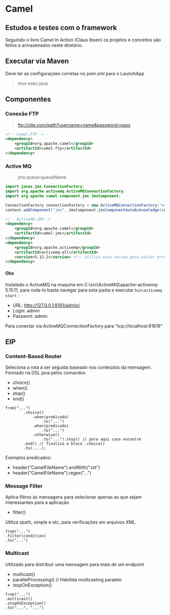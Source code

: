 # Camel

## Estudos e testes com o framework

Seguindo o livro Camel In Action (Claus Ibsen) os projetos e conceitos são feitos e armazenados neste diretório.

## Executar via Maven

Deve ter as configurações corretas no pom.xml para o LaunchApp

> mvn exec:java

## Componentes

### Conexão FTP
> ftp://site.com/path?username=name&password=pass
```xml
<!-- Camel-FTP-->
<dependency>
    <groupId>org.apache.camel</groupId>
    <artifactId>camel-ftp</artifactId>
</dependency>
```


### Active MQ
> jms:queue:queueName
```java
import javax.jms.ConnectionFactory;
import org.apache.activemq.ActiveMQConnectionFactory;
import org.apache.camel.component.jms.JmsComponent;

ConnectionFactory connectionFactory = new ActiveMQConnectionFactory("vm://localhost");
context.addComponent("jms", JmsComponent.jmsComponentAutoAcknowledge(connectionFactory));
```

```xml
<!-- ActiveMQ-JMS-->
<dependency>
    <groupId>org.apache.camel</groupId>
    <artifactId>camel-jms</artifactId>
</dependency>
<dependency>
    <groupId>org.apache.activemq</groupId>
    <artifactId>activemq-all</artifactId>
    <version>5.12.2</version> <!-- utiliza essa versao para evitar erros de configuração dos logs-->
</dependency>
```

#### Obs

Instalado o ActiveMQ na maquina em C:\src\ActiveMQ\apache-activemq-5.15.11, para roda-lo basta navegar para esta pasta e executar `bin\activemq start` : 

+ URL: http://127.0.0.1:8161/admin/
+ Login: admin
+ Passwort: admin

Para conectar via ActiveMQConnectionFactory para "tcp://localhost:61616"


## EIP

### Content-Based Router

Seleciona a rota a ser seguida baseado nos conteúdos da mensagem. Formado na DSL java pelos comandos
+ choice()
+ when()
+ stop()
+ end()

```
from("...")
		.choice()
            .when(predicado)
                .to("...")
			.when(predicado)
				.to("...")
            .otherwise()
                .to("...").stop() // para aqui caso encontre
        .end() // finaliza o bloco .choice()
        .to(....);
```

Exemplos predicados:
+ header("CamelFileName").endWith(".txt")
+ header("CamelFileName").regex("...")

### Message Filter

Aplica filtros às mensagens para selecionar apenas as que sejam interessantes para a aplicação
+ filter()

Utiliza xpath, simple e etc, para verificações em arquivos XML.

```
from("...")
.filter(condition)
.to("...")
```

### Multicast

Utilizado para distribuir uma mensagem para mais de um endpoint
+ multicast()
+ parallelProcessing() // Habilida mulitcasting paralelo
+ stopOnException()

```
from("...")
.multicast()
.stopOnException()
.to("...", "...")
```